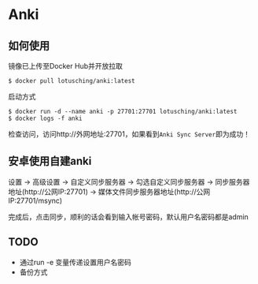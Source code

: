 # Anki

## 如何使用

镜像已上传至Docker Hub并开放拉取
```
$ docker pull lotusching/anki:latest
```

启动方式
```
$ docker run -d --name anki -p 27701:27701 lotusching/anki:latest
$ docker logs -f anki
```

检查访问，访问http://外网地址:27701，如果看到`Anki Sync Server`即为成功！

## 安卓使用自建anki

设置 -> 高级设置 -> 自定义同步服务器 -> 勾选自定义同步服务器 -> 同步服务器地址(http://公网IP:27701) -> 媒体文件同步服务器地址(http://公网IP:27701/msync)

完成后，点击同步，顺利的话会看到输入帐号密码，默认用户名密码都是admin

## TODO

* 通过run -e 变量传递设置用户名密码
* 备份方式
